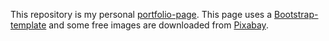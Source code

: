This repository is my personal [portfolio-page](http://danielf-moralesp20.github.io).
This page uses a [Bootstrap-template](https://startbootstrap.com/themes/resume/) and some free images are downloaded from [Pixabay](https://pixabay.com).
